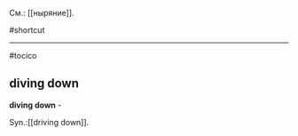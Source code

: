 См.: [[ныряние]].

#shortcut




<hr/>

#tocico

## diving down

<b>diving down</b> - 


Syn.:[[driving down]].
  


